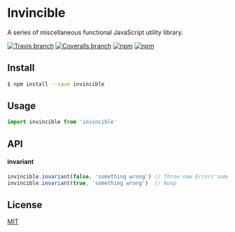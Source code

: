 # Invincible

A series of miscellaneous functional JavaScript utility library.

[![Travis branch](https://img.shields.io/travis/chikara-chan/invincible/master.svg)](https://travis-ci.org/chikara-chan/invincible)
[![Coveralls branch](https://img.shields.io/coveralls/chikara-chan/invincible/master.svg)](https://coveralls.io/github/chikara-chan/invincible)
[![npm](https://img.shields.io/npm/v/invincible.svg)](https://www.npmjs.com/package/invincible)
[![npm](https://img.shields.io/npm/l/invincible.svg)](https://github.com/chikara-chan/invincible/blob/master/LICENSE)

## Install

```sh
$ npm install --save invincible
```

## Usage

```js
import invincible from 'invincible'
```

## API

#### invariant

```js
invincible.invariant(false, 'something wrong') // Throw new Error('something wrong')
invincible.invariant(true, 'something wrong')  // Noop
```

## License

[MIT](https://github.com/chikara-chan/invincible/blob/master/LICENSE)
